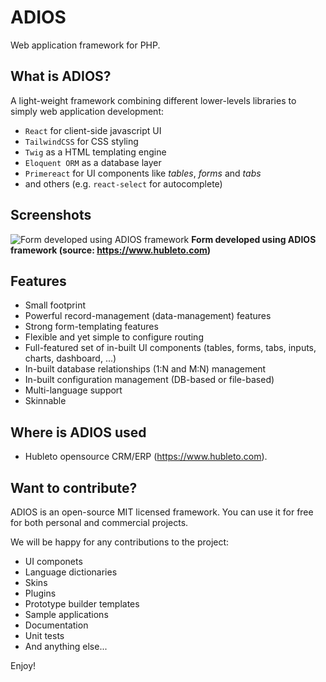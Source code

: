 # ADIOS

Web application framework for PHP.

## What is ADIOS?

A light-weight framework combining different lower-levels libraries to simply web application development:

  * `React` for client-side javascript UI
  * `TailwindCSS` for CSS styling
  * `Twig` as a HTML templating engine
  * `Eloquent ORM` as a database layer
  * `Primereact` for UI components like *tables*, *forms* and *tabs*
  * and others (e.g. `react-select` for autocomplete)

## Screenshots

![Form developed using ADIOS framework](https://hubleto.com/assets/images/screens/customers.jpg)
**Form developed using ADIOS framework (source: https://www.hubleto.com)**

## Features

  * Small footprint
  * Powerful record-management (data-management) features
  * Strong form-templating features
  * Flexible and yet simple to configure routing
  * Full-featured set of in-built UI components (tables, forms, tabs, inputs, charts, dashboard, ...)
  * In-built database relationships (1:N and M:N) management
  * In-built configuration management (DB-based or file-based)
  * Multi-language support
  * Skinnable

## Where is ADIOS used

  * Hubleto opensource CRM/ERP (https://www.hubleto.com).

## Want to contribute?

ADIOS is an open-source MIT licensed framework. You can use it for free for both personal and commercial projects.

We will be happy for any contributions to the project:

  * UI componets
  * Language dictionaries
  * Skins
  * Plugins
  * Prototype builder templates
  * Sample applications
  * Documentation
  * Unit tests
  * And anything else...

Enjoy!
